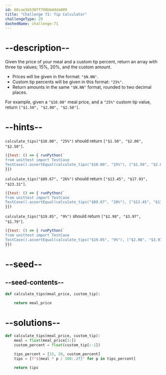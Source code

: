 ```yaml
---
id: 68cae5b538ff798bbd4da009
title: "Challenge 71: Tip Calculator"
challengeType: 29
dashedName: challenge-71
---
```


# --description--

Given the price of your meal and a custom tip percent, return an array with three tip values; 15%, 20%, and the custom amount.

- Prices will be given in the format: `"$N.NN"`.
- Custom tip percents will be given in this format: `"25%"`.
- Return amounts in the same `"$N.NN"` format, rounded to two decimal places.

For example, given a `"$10.00"` meal price, and a `"25%"` custom tip value, return `["$1.50", "$2.00", "$2.50"]`.

# --hints--

`calculate_tips("$10.00", "25%")` should return `["$1.50", "$2.00", "$2.50"]`.

```js
({test: () => { runPython(`
from unittest import TestCase
TestCase().assertEqual(calculate_tips("$10.00", "25%"), ["$1.50", "$2.00", "$2.50"])`)
}})
```

`calculate_tips("$89.67", "26%")` should return `["$13.45", "$17.93", "$23.31"]`.

```js
({test: () => { runPython(`
from unittest import TestCase
TestCase().assertEqual(calculate_tips("$89.67", "26%"), ["$13.45", "$17.93", "$23.31"])`)
}})
```

`calculate_tips("$19.85", "9%")` should return `["$2.98", "$3.97", "$1.79"]`.

```js
({test: () => { runPython(`
from unittest import TestCase
TestCase().assertEqual(calculate_tips("$19.85", "9%"), ["$2.98", "$3.97", "$1.79"])`)
}})
```

# --seed--

## --seed-contents--

```py
def calculate_tips(meal_price, custom_tip):

    return meal_price
```

# --solutions--

```py
def calculate_tips(meal_price, custom_tip):
    meal = float(meal_price[1:])
    custom_percent = float(custom_tip[:-1])

    tips_percent = [15, 20, custom_percent]
    tips = [f"${meal * p / 100:.2f}" for p in tips_percent]

    return tips
```
